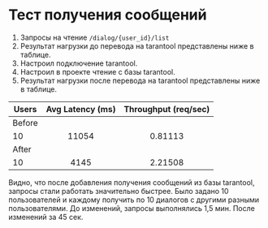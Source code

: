 # Тест получения сообщений

1. Запросы на чтение `/dialog/{user_id}/list`
2. Результат нагрузки до перевода на tarantool представлены ниже в таблице.
3. Настроил подключение tarantool.
4. Настроил в проекте чтение с базы tarantool.
5. Результат нагрузки после перевода на tarantool представлены ниже в таблице.

| Users  | Avg Latency (ms) | Throughput (req/sec) |
|--------|:----------------:|:--------------------:|
| Before |                  |                      |
| 10     |      11054       |       0.81113        |
| After  |                  |                      |
| 10     |       4145       |       2.21508        |

Видно, что после добавления получения сообщений из базы tarantool, запросы стали работать значительно быстрее.
Было задано 10 пользователей и каждому получить по 10 диалогов с другими разными пользователями.
До изменений, запросы выполнялись 1,5 мин. После изменений за 45 сек.